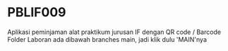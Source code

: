 # PBLIF009
Aplikasi peminjaman alat praktikum jurusan IF dengan QR code / Barcode <br>
Folder Laboran ada dibawah branches main, jadi klik dulu 'MAIN'nya
